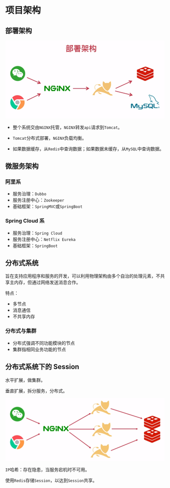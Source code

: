 # 项目架构

## 部署架构

![部署架构](.assets/deployment.png)

- 整个系统交由`NGINX`托管，`NGINX`转发`api`请求到`Tomcat`。

- `Tomcat`分布式部署，`NGINX`负载均衡。

- 如果数据缓存，从`Redis`中查询数据；如果数据未缓存，从`MySQL`中查询数据。

## 微服务架构

### 阿里系

- 服务治理：`Dubbo`
- 服务注册中心：`Zookeeper`
- 基础框架：`SpringMVC`或`SpringBoot`

### Spring Cloud 系

- 服务治理：`Spring Cloud`
- 服务注册中心：`Netflix Eureka`
- 基础框架：`SpringBoot`

## 分布式系统

旨在支持应用程序和服务的开发，可以利用物理架构由多个自治的处理元素，不共享主内存，但通过网络发送消息合作。

特点：

- 多节点
- 消息通信
- 不共享内存

### 分布式与集群

- 分布式强调不同功能模块的节点
- 集群指相同业务功能的节点

## 分布式系统下的 Session

水平扩展，做集群。

垂直扩展，拆分服务，分布式。

![分布式 Session](.assets/distributed.png)

`IP`哈希：存在隐患，当服务宕机时不可用。

使用`Redis`存储`Session`，以达到`Session`共享。